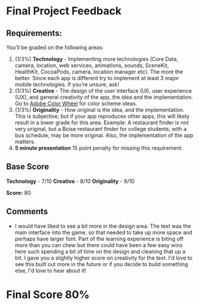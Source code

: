 # Final Project Feedback



## Requirements:

You’ll be graded on the following areas:

1. (1/3%) **Technology** - Implementing more technologies (Core Data, camera, location, web services, animations, sounds, SceneKit, HealthKit, CocoaPods, camera, location manager etc). The more the better. Since each app is different try to implement at least 3 major mobile technologies. If you’re unsure, ask!
2. (1/3%) **Creative** - The design of the user interface (UI), user experience (UX), and general creativity of the app, the idea and the implementation. Go to [Adobe Color Wheel](https://color.adobe.com/create) for color scheme ideas.
3. (1/3%) **Originality** - How original is the idea, and the implementation. This is subjective, but if your app reproduces other apps, this will likely result in a lower grade for this area. Example: A restaurant finder is not very original, but a Boise restaurant finder for college students, with a bus schedule, may be more original. Also, the implementation of the app matters. 
4. **5 minute presentation** 15 point penalty for missing this requirement.



## Base Score

**Technology** - 7/10
**Creative** - 8/10
**Originality** - 9/10

**Score:** 80



## Comments

- I would have liked to see a bit more in the design area. The text was the main interface into the game, so that needed to take up more space and perhaps have larger font. Part of the learning experience is biting off more than you can chew but there could have been a few easy wins here such spending a bit of time on the design and cleaning that up a bit. I gave you a slightly higher score on creativity for the text. I'd love to see this built out more in the future or if you decide to build something else, I'd love to hear about it!

# Final Score 80%

